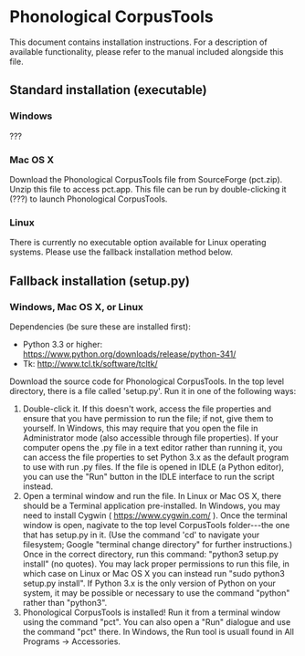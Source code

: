 Phonological CorpusTools
========================

This document contains installation instructions. For a description of available functionality, please refer to the manual included alongside this file.


## Standard installation (executable)

### Windows

???

### Mac OS X

Download the Phonological CorpusTools file from SourceForge (pct.zip). Unzip this file to access pct.app. This file can be run by double-clicking it (???) to launch Phonological CorpusTools.

### Linux

There is currently no executable option available for Linux operating systems. Please use the fallback installation method below.


## Fallback installation (setup.py)

### Windows, Mac OS X, or Linux

Dependencies (be sure these are installed first):
- Python 3.3 or higher: https://www.python.org/downloads/release/python-341/
- Tk: http://www.tcl.tk/software/tcltk/

Download the source code for Phonological CorpusTools. In the top level directory, there is a file called 'setup.py'. Run it in one of the following ways:
1. Double-click it. If this doesn't work, access the file properties and ensure that you have permission to run the file; if not, give them to yourself. In Windows, this may require that you open the file in Administrator mode (also accessible through file properties). If your computer opens the .py file in a text editor rather than running it, you can access the file properties to set Python 3.x as the default program to use with run .py files. If the file is opened in IDLE (a Python editor), you can use the "Run" button in the IDLE interface to run the script instead.
2. Open a terminal window and run the file. In Linux or Mac OS X, there should be a Terminal application pre-installed. In Windows, you may need to install Cygwin ( https://www.cygwin.com/ ). Once the terminal window is open, nagivate to the top level CorpusTools folder---the one that has setup.py in it. (Use the command 'cd' to navigate your filesystem; Google "terminal change directory" for further instructions.) Once in the correct directory, run this command: "python3 setup.py install" (no quotes). You may lack proper permissions to run this file, in which case on Linux or Mac OS X you can instead run "sudo python3 setup.py install". If Python 3.x is the only version of Python on your system, it may be possible or necessary to use the command "python" rather than "python3".
3. Phonological CorpusTools is installed! Run it from a terminal window using the command "pct". You can also open a "Run" dialogue and use the command "pct" there. In Windows, the Run tool is usuall found in All Programs -> Accessories.